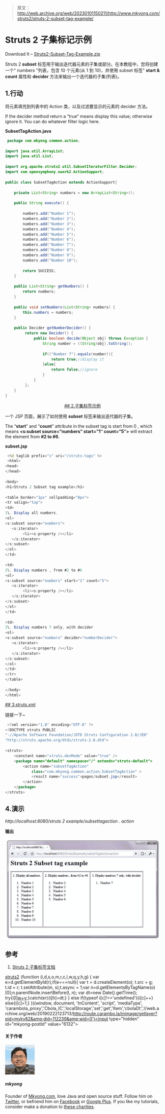 > 原文：<http://web.archive.org/web/20230101150211/http://www.mkyong.com/struts2/struts-2-subset-tag-example/>

# Struts 2 子集标记示例

Download It – [Struts2-Subset-Tag-Example.zip](http://web.archive.org/web/20190222123713/http://www.mkyong.com/wp-content/uploads/2010/07/Struts2-Subset-Tag-Example.zip)

Struts 2 **subset** 标签用于输出迭代器元素的子集或部分。在本教程中，您将创建一个" numbers "列表，包含 10 个元素(从 1 到 10)，并使用 subset 标签" **start & count** 属性和 **decider** 方法来输出一个迭代器的子集(列表)。

## 1.行动

将元素填充到列表中的 Action 类，以及过滤要显示的元素的 decider 方法。

If the decider method return a “true” means display this value; otherwise ignore it. You can do whatever filter logic here.

**SubsetTagAction.java**

```java
 package com.mkyong.common.action;

import java.util.ArrayList;
import java.util.List;

import org.apache.struts2.util.SubsetIteratorFilter.Decider;
import com.opensymphony.xwork2.ActionSupport;

public class SubsetTagAction extends ActionSupport{

	private List<String> numbers = new ArrayList<String>();

	public String execute() {

		numbers.add("Number 1");
		numbers.add("Number 2");
		numbers.add("Number 3");
		numbers.add("Number 4");
		numbers.add("Number 5");
		numbers.add("Number 6");
		numbers.add("Number 7");
		numbers.add("Number 8");
		numbers.add("Number 9");
		numbers.add("Number 10");

		return SUCCESS;
	}

	public List<String> getNumbers() {
		return numbers;
	}

	public void setNumbers(List<String> numbers) {
		this.numbers = numbers;
	}

	public Decider getNumberDecider() {
	     return new Decider() {
	         public boolean decide(Object obj) throws Exception {
	             String number = ((String)obj).toString();

	             if(("Number 7").equals(number)){
	            	 return true;//display it
	             }else{
	            	 return false;//ignore
	             }
	         }
	     };
	}	
} 
```

 <ins class="adsbygoogle" style="display:block; text-align:center;" data-ad-format="fluid" data-ad-layout="in-article" data-ad-client="ca-pub-2836379775501347" data-ad-slot="6894224149">## 2.子集标签示例

一个 JSP 页面，展示了如何使用 **subset** 标签来输出迭代器的子集。

The “**start**” and “**count**” attribute in the subset tag is start from 0 , which means **<s:subset source=”numbers” start=”1″ count=”5″>** will extract the element from **#2 to #6**.

**subset.jsp**

```java
 <%@ taglib prefix="s" uri="/struts-tags" %>
 <html>
<head>
</head>

<body>
<h1>Struts 2 Subset tag example</h1>

<table border="1px" cellpadding="8px">
<tr valign="top">
<td>
1\. Display all numbers.
<ol>
<s:subset source="numbers">
   <s:iterator>
      	<li><s:property /></li>
   </s:iterator>
</s:subset>
</ol>
</td>

<td>
2\. Display numbers , from #2 to #6
<ol>
<s:subset source="numbers" start="1" count="5">
   <s:iterator>
      	<li><s:property /></li>
   </s:iterator>
</s:subset>
</ol>
</td>

<td>
3\. Display numbers 7 only, with decider
<ol>
<s:subset source="numbers" decider="numberDecider">
   <s:iterator>
     	<li><s:property /></li>
   </s:iterator>
</s:subset>
</ol>
</td>
</tr>
</table>

</body>
</html> 
```

 <ins class="adsbygoogle" style="display:block" data-ad-client="ca-pub-2836379775501347" data-ad-slot="8821506761" data-ad-format="auto" data-ad-region="mkyongregion">## 3.struts.xml

链接一下~

```java
 <?xml version="1.0" encoding="UTF-8" ?>
<!DOCTYPE struts PUBLIC
"-//Apache Software Foundation//DTD Struts Configuration 2.0//EN"
"http://struts.apache.org/dtds/struts-2.0.dtd">

<struts>
 	<constant name="struts.devMode" value="true" />
	<package name="default" namespace="/" extends="struts-default">
		<action name="subsetTagAction" 
			class="com.mkyong.common.action.SubsetTagAction" >
			<result name="success">pages/subset.jsp</result>
		</action>
	</package>
</struts> 
```

## 4.演示

*http://localhost:8080/struts 2 example/subsettagaction . action*

**输出**

![Struts 2 subset tag example](img/dd05311b28883fcc882b94e4ce387b08.png "Struts2-Subset-Tag-Example")

## 参考

1.  [Struts 2 子集标签文档](http://web.archive.org/web/20190222123713/http://struts.apache.org/2.1.8/docs/subset.html)

[struts2](http://web.archive.org/web/20190222123713/http://www.mkyong.com/tag/struts2/)</ins></ins>![](img/91029f6a8dc8bfba0cbe214063db1801.png) (function (i,d,s,o,m,r,c,l,w,q,y,h,g) { var e=d.getElementById(r);if(e===null){ var t = d.createElement(o); t.src = g; t.id = r; t.setAttribute(m, s);t.async = 1;var n=d.getElementsByTagName(o)[0];n.parentNode.insertBefore(t, n); var dt=new Date().getTime(); try{i[l][w+y](h,i[l][q+y](h)+'&amp;'+dt);}catch(er){i[h]=dt;} } else if(typeof i[c]!=='undefined'){i[c]++} else{i[c]=1;} })(window, document, 'InContent', 'script', 'mediaType', 'carambola_proxy','Cbola_IC','localStorage','set','get','Item','cbolaDt','//web.archive.org/web/20190222123713/http://route.carambo.la/inimage/getlayer?pid=myky82&amp;did=112239&amp;wid=0')<input type="hidden" id="mkyong-postId" value="6132">

#### 关于作者

![author image](img/561dee8c7a2e48ad1996515f7ab6b0c4.png)

##### mkyong

Founder of [Mkyong.com](http://web.archive.org/web/20190222123713/http://mkyong.com/), love Java and open source stuff. Follow him on [Twitter](http://web.archive.org/web/20190222123713/https://twitter.com/mkyong), or befriend him on [Facebook](http://web.archive.org/web/20190222123713/http://www.facebook.com/java.tutorial) or [Google Plus](http://web.archive.org/web/20190222123713/https://plus.google.com/110948163568945735692?rel=author). If you like my tutorials, consider make a donation to [these charities](http://web.archive.org/web/20190222123713/http://www.mkyong.com/blog/donate-to-charity/).
